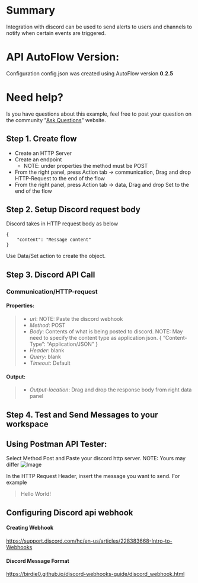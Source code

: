 # Summary
Integration with discord can be used to send alerts to users and channels to notify when certain events are triggered.

# API AutoFlow Version:
Configuration config.json was created using AutoFlow version __0.2.5__

# Need help?
Is you have questions about this example, feel free to post your question on the community "<a href="https://www.interactor.com/support/forum" target="_blank">Ask Questions</a>" website.

## Step 1. Create flow
* Create an HTTP Server
* Create an endpoint
  * NOTE: under properties the method must be POST
* From the right panel, press Action tab -> communication, Drag and drop HTTP-Request to the end of the flow
* From the right panel, press Action tab -> data, Drag and drop Set to the end of the flow

## Step 2. Setup Discord request body
Discord takes in HTTP request body as below

```
{
    "content": "Message content"
}
```

Use Data/Set action to create the object.

## Step 3. Discord API Call
### Communication/HTTP-request
#### Properties:
> * _url_:      NOTE: Paste the discord webhook
> * _Method_:   POST
> * _Body_:     Contents of what is being posted to discord. NOTE: May need to specify the content type as application json.  { “Content-Type”: “Application/JSON” }
> * _Header_:   blank
> * _Query_:    blank
> * _Timeout_:  Default

#### Output:
> * _Output-location_: Drag and drop the response body from right data panel


## Step 4. Test and Send Messages to your workspace

## Using Postman API Tester:
Select Method Post and Paste your discord http server. NOTE: Yours may differ
![Image](https://github.com/API-AutoFlow/discord-webhook/blob/master/img/1.png)

In the HTTP Request Header, insert the message you want to send. For example

> Hello World!

## Configuring Discord api webhook

#### Creating Webhook
https://support.discord.com/hc/en-us/articles/228383668-Intro-to-Webhooks

#### Discord Message Format
https://birdie0.github.io/discord-webhooks-guide/discord_webhook.html
